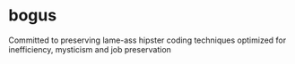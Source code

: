 bogus
=====

Committed to preserving lame-ass hipster coding techniques optimized for inefficiency, mysticism and job preservation
